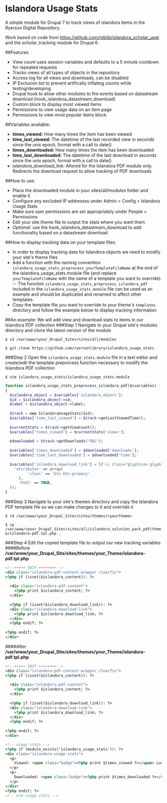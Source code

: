 Islandora Usage Stats
=====================

A simple module for Drupal 7 to track views of islandora items in the Ryerson Digital Repository.

Work based on code from https://github.com/roblib/islandora_scholar_upei and the scholar_tracking module for Drupal 6.

##Features
- View count uses session variables and defaults to a 5 minute cooldown for repeated requests
- Tracks views of all types of objects in the repository
- Access log for all views and downloads, can be disabled
- IP Exclusion list to prevent artifically inflating counts while testing/developing
- Drupal hook to allow other modules to fire events based on datastream download (hook_islandora_datastream_download)
- Custom block to display most viewed items
- Permissions to view usage data on an item page
- Permissions to view most popular items block

##Variables available:
- **times_viewed:** How many times the item has been viewed
- **time_last_viewed:** The datetime of the last recorded view in seconds since the unix epoch, format with a call to date()
- **times_downloaded:** How many times the item has been downloaded
- **time_last_downloaded:**  The datetime of the last download in seconds since the unix epoch, format with a call to date()
- *islandora_download_link:* Altered for the Islandora PDF module only. Redirects the download request to allow tracking of PDF downloads

##How to use:
- Place the downloaded module in your sites/all/modules folder and enable it
- Configure any excluded IP addresses under Admin > Config > Islandora Usage Stats
- Make sure user permissions are set appropriately under People > Permissions
- Edit your site theme file to output the stats where you want them
- *Optional*: use the hook_islandora_datastream_download to add functionality based on a datastream download


##How to display tracking data on your template files:
- In order to display tracking data for Islandora objects we need to modify your site's theme files
- Add a function with the naming convention ```islandora_usage_stats_preprocess_yourTemplateFileName``` at the end of the islandora_usage_stats.module file (and replace ```yourTemplateFileName``` with the name of a template you want to override).
-- The function ```islandora_usage_stats_preprocess_islandora_pdf``` included in the ```islandora_usage_stats.module``` file can be used as an example and should be duplicated and renamed to affect other templates
- Copy the template file you want to override to your theme's ```templates``` directory and follow the example below to display tracking information

##An example:
We will add view and download stats to items in our Islandora PDF collection
###Step 1
Navigate to your Drupal site's modules directory and clone the latest version of the module

```$ cd /var/www/<your_Drupal_Site>/sites/all/modules```

```$ git clone https://github.com/ryersonlibrary/islandora_usage_stats```

###Step 2
Open the ```islandora_usage_stats.module``` file in a text editor and create/edit the template preprocess function necessary to modify the Islandora PDF collection

```$ vim islandora_usage_stats/islandora_usage_stats.module```

```php
function islandora_usage_stats_preprocess_islandora_pdf($&variables)
{
  $islandora_object = $variables['islandora_object'];
  $id = $islandora_object->id;
  $label = $islandora_object->label;
  
  $track = new IslandoraUsageStats($id);
  $variables['time_last_viewed'] = $track->getLastViewedTime();
  
  $currentStats = $track->getViewCount();
  $variables['times_viewed'] = $currentStats['views'];
  
  $downloaded = $track->getDownloads('OBJ');
  
  $variables['times_downloaded'] = $downloaded['downloads'];
  $variables['time_last_downloaded'] = $downloaded['time'];
  
  $variables['islandora_download_link'] = l('<i class="glyphicon glyphicon-download"> ' . t('Download PDF') . '</i>', 'download_ds/' . $id . '/OBJ/' . $label, array(
    'attributes' => array(
          'class' => 'btn btn-primary'
      ),
      'html' => TRUE,
  ));
}

```
###Step 3
Navigate to your site's themes directory and copy the Islandora PDF template file so we can make changes to it and override it

```$ cd /var/www/<your_Drupal_Site>/sites/themes/<yourtheme>```

```$ cp /var/www/<your_Drupal_Site>/sites/all/islandora_solution_pack_pdf/theme/islandora-pdf.tpl.php .```

###Step 4
Edit the copied template file to output our new tracking variables 
####Before
**/var/www/your_Drupal_Site/sites/themes/your_Theme/islandora-pdf.tpl.php**
```html
<!------- SNIP ---------->
<div class="islandora-pdf-content-wrapper clearfix">
<?php if (isset($islandora_content)): ?>
  
  <div class="islandora-pdf-content">
    <?php print $islandora_content; ?>
  </div>
  
  <?php if (isset($islandora_download_link)): ?>
  <div class="islandora-download-link">
    <?php print $islandora_download_link; ?>
  </div>
  <?php endif; ?>
  
<?php endif; ?>
</div>
```

####After
**/var/www/your_Drupal_Site/sites/themes/your_Theme/islandora-pdf.tpl.php**
```html
<!------- SNIP ---------->
<div class="islandora-pdf-content-wrapper clearfix">
<?php if (isset($islandora_content)): ?>
  
  <div class="islandora-pdf-content">
    <?php print $islandora_content; ?>
  </div>
  
  <?php if (isset($islandora_download_link)): ?>
  <div class="islandora-download-link">
    <?php print $islandora_download_link; ?>
  </div>
  <?php endif; ?>
  
<?php endif; ?>
</div>

<!-- usage stats -->
<?php if (module_exists('islandora_usage_stats')): ?>
<div class="islandora-usage-stats">
  <p>
    Viewed: <span class="badge"><?php print $times_viewed ?></span> Last viewed: <?php print $time_last_viewed==NULL ? 'Never' : date('g:ia, M d, Y', $time_last_viewed); ?>
  </p>
  <p>
    Downloaded: <span class="badge"><?php print $times_downloaded ?></span> Last downloaded: <?php print $time_last_downloaded==NULL ? 'Never' : date('g:ia, M d, Y', $time_last_downloaded); ?>
  </p>
</div>
<?php endif; ?>
<!-- end usage stats -->
```


